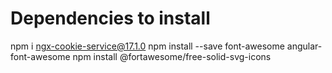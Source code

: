 # Dependencies to install

npm i ngx-cookie-service@17.1.0
npm install --save font-awesome angular-font-awesome
npm install @fortawesome/free-solid-svg-icons
